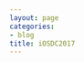```yaml
---
layout: page
categories:
- blog
title: iOSDC2017
---
```


<script async class="speakerdeck-embed" data-id="027c88ce3d6c4ac4a378333fad3b9d55" data-ratio="1.33333333333333" src="https://speakerdeck.com/assets/embed.js"></script>
